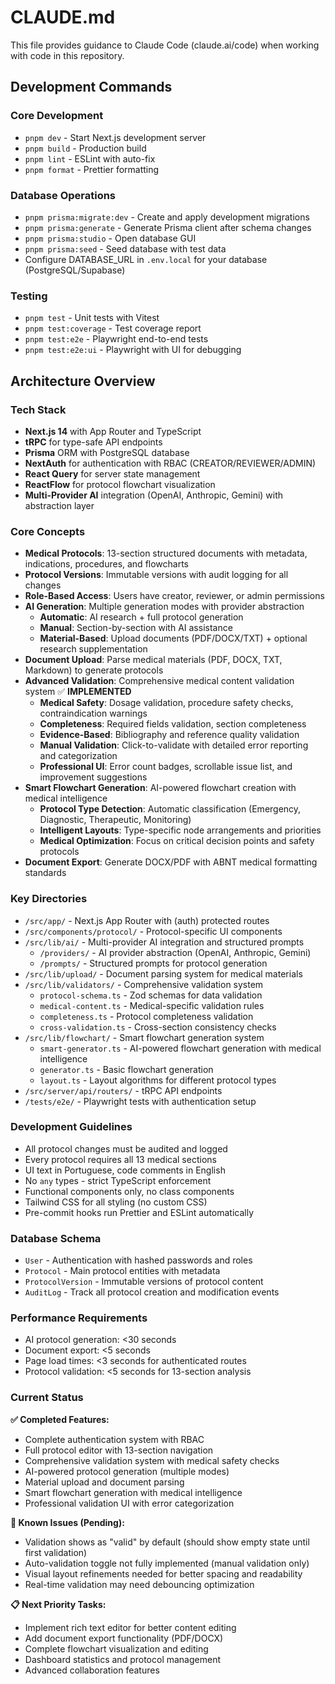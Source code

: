 # CLAUDE.md

This file provides guidance to Claude Code (claude.ai/code) when working with code in this repository.

## Development Commands

### Core Development

- `pnpm dev` - Start Next.js development server
- `pnpm build` - Production build
- `pnpm lint` - ESLint with auto-fix
- `pnpm format` - Prettier formatting

### Database Operations

- `pnpm prisma:migrate:dev` - Create and apply development migrations
- `pnpm prisma:generate` - Generate Prisma client after schema changes
- `pnpm prisma:studio` - Open database GUI
- `pnpm prisma:seed` - Seed database with test data
- Configure DATABASE_URL in `.env.local` for your database (PostgreSQL/Supabase)

### Testing

- `pnpm test` - Unit tests with Vitest
- `pnpm test:coverage` - Test coverage report
- `pnpm test:e2e` - Playwright end-to-end tests
- `pnpm test:e2e:ui` - Playwright with UI for debugging

## Architecture Overview

### Tech Stack

- **Next.js 14** with App Router and TypeScript
- **tRPC** for type-safe API endpoints
- **Prisma** ORM with PostgreSQL database
- **NextAuth** for authentication with RBAC (CREATOR/REVIEWER/ADMIN)
- **React Query** for server state management
- **ReactFlow** for protocol flowchart visualization
- **Multi-Provider AI** integration (OpenAI, Anthropic, Gemini) with abstraction layer

### Core Concepts

- **Medical Protocols**: 13-section structured documents with metadata, indications, procedures, and flowcharts
- **Protocol Versions**: Immutable versions with audit logging for all changes
- **Role-Based Access**: Users have creator, reviewer, or admin permissions
- **AI Generation**: Multiple generation modes with provider abstraction
  - **Automatic**: AI research + full protocol generation
  - **Manual**: Section-by-section with AI assistance
  - **Material-Based**: Upload documents (PDF/DOCX/TXT) + optional research supplementation
- **Document Upload**: Parse medical materials (PDF, DOCX, TXT, Markdown) to generate protocols
- **Advanced Validation**: Comprehensive medical content validation system ✅ **IMPLEMENTED**
  - **Medical Safety**: Dosage validation, procedure safety checks, contraindication warnings
  - **Completeness**: Required fields validation, section completeness
  - **Evidence-Based**: Bibliography and reference quality validation
  - **Manual Validation**: Click-to-validate with detailed error reporting and categorization
  - **Professional UI**: Error count badges, scrollable issue list, and improvement suggestions
- **Smart Flowchart Generation**: AI-powered flowchart creation with medical intelligence
  - **Protocol Type Detection**: Automatic classification (Emergency, Diagnostic, Therapeutic, Monitoring)
  - **Intelligent Layouts**: Type-specific node arrangements and priorities
  - **Medical Optimization**: Focus on critical decision points and safety protocols
- **Document Export**: Generate DOCX/PDF with ABNT medical formatting standards

### Key Directories

- `/src/app/` - Next.js App Router with (auth) protected routes
- `/src/components/protocol/` - Protocol-specific UI components
- `/src/lib/ai/` - Multi-provider AI integration and structured prompts
  - `/providers/` - AI provider abstraction (OpenAI, Anthropic, Gemini)
  - `/prompts/` - Structured prompts for protocol generation
- `/src/lib/upload/` - Document parsing system for medical materials
- `/src/lib/validators/` - Comprehensive validation system
  - `protocol-schema.ts` - Zod schemas for data validation
  - `medical-content.ts` - Medical-specific validation rules
  - `completeness.ts` - Protocol completeness validation
  - `cross-validation.ts` - Cross-section consistency checks
- `/src/lib/flowchart/` - Smart flowchart generation system
  - `smart-generator.ts` - AI-powered flowchart generation with medical intelligence
  - `generator.ts` - Basic flowchart generation
  - `layout.ts` - Layout algorithms for different protocol types
- `/src/server/api/routers/` - tRPC API endpoints
- `/tests/e2e/` - Playwright tests with authentication setup

### Development Guidelines

- All protocol changes must be audited and logged
- Every protocol requires all 13 medical sections
- UI text in Portuguese, code comments in English
- No `any` types - strict TypeScript enforcement
- Functional components only, no class components
- Tailwind CSS for all styling (no custom CSS)
- Pre-commit hooks run Prettier and ESLint automatically

### Database Schema

- `User` - Authentication with hashed passwords and roles
- `Protocol` - Main protocol entities with metadata
- `ProtocolVersion` - Immutable versions of protocol content
- `AuditLog` - Track all protocol creation and modification events

### Performance Requirements

- AI protocol generation: <30 seconds
- Document export: <5 seconds
- Page load times: <3 seconds for authenticated routes
- Protocol validation: <5 seconds for 13-section analysis

### Current Status

**✅ Completed Features:**

- Complete authentication system with RBAC
- Full protocol editor with 13-section navigation
- Comprehensive validation system with medical safety checks
- AI-powered protocol generation (multiple modes)
- Material upload and document parsing
- Smart flowchart generation with medical intelligence
- Professional validation UI with error categorization

**🔄 Known Issues (Pending):**

- Validation shows as "valid" by default (should show empty state until first validation)
- Auto-validation toggle not fully implemented (manual validation only)
- Visual layout refinements needed for better spacing and readability
- Real-time validation may need debouncing optimization

**📋 Next Priority Tasks:**

- Implement rich text editor for better content editing
- Add document export functionality (PDF/DOCX)
- Complete flowchart visualization and editing
- Dashboard statistics and protocol management
- Advanced collaboration features
